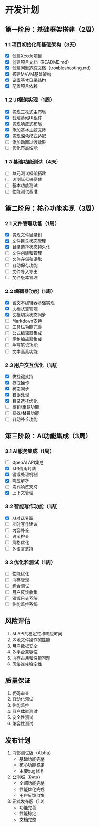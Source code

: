 # 开发计划

## 第一阶段：基础框架搭建（2周）

### 1.1 项目初始化和基础架构（3天）
- [x] 创建Xcode项目
- [x] 创建项目文档（README.md）
- [x] 创建问题追踪文档（troubleshooting.md）
- [x] 搭建MVVM基础架构
- [x] 设置基本目录结构
- [x] 配置项目依赖

### 1.2 UI框架实现（1周）
- [x] 实现三栏式主布局
- [x] 创建基础UI组件
- [x] 实现响应式布局
- [x] 添加基本主题支持
- [x] 实现深色模式适配
- [ ] 添加动画过渡效果
- [ ] 优化布局性能

### 1.3 基础功能测试（4天）
- [ ] 单元测试框架搭建
- [ ] UI测试框架搭建
- [ ] 基本功能测试
- [ ] 性能测试基准

## 第二阶段：核心功能实现（3周）

### 2.1 文件管理功能（1周）
- [x] 实现文件目录树
- [x] 文件目录状态管理
- [x] 目录选择状态持久化
- [ ] 文件创建和管理
- [ ] 文件存储和读取
- [ ] 自动保存功能
- [ ] 文件导入导出
- [ ] 文件版本管理

### 2.2 编辑器功能（1周）
- [x] 富文本编辑器基础实现
- [x] 文档状态管理
- [x] 文档切换状态同步
- [ ] Markdown支持
- [ ] 工具栏功能完善
- [ ] 公式编辑器集成
- [ ] 表格编辑器集成
- [ ] 手写笔记功能
- [ ] 文本高亮功能

### 2.3 用户交互优化（1周）
- [x] 快捷键支持
- [x] 拖拽操作
- [x] 状态同步
- [x] 错误处理
- [x] 目录选择优化
- [ ] 撤销/重做功能
- [ ] 查找/替换功能
- [ ] 自动补全功能

## 第三阶段：AI功能集成（3周）

### 3.1 AI服务集成（1周）
- [ ] OpenAI API集成
- [x] API调用封装
- [x] 错误处理机制
- [x] 响应解析
- [ ] 流式响应支持
- [x] 上下文管理

### 3.2 智能写作功能（1周）
- [x] AI对话界面
- [ ] 实时写作建议
- [ ] 内容补全
- [ ] 语法检查
- [ ] 风格优化
- [ ] 多语言支持

### 3.3 优化和测试（1周）
- [ ] 性能优化
- [ ] 内存管理
- [ ] 综合测试
- [ ] 用户反馈收集
- [ ] 错误日志系统
- [ ] 性能监控系统

## 风险评估
1. AI API的稳定性和响应时间
2. 本地文件操作的性能
3. 用户数据安全
4. 多平台兼容性
5. 内存占用和性能问题
6. 网络连接稳定性

## 质量保证
1. 代码审查
2. 自动化测试
3. 性能监控
4. 用户体验测试
5. 安全性测试
6. 兼容性测试

## 发布计划
1. 内部测试版（Alpha）
   - 基础功能完整
   - 核心功能稳定
   - 主要bug修复
2. 公测版（Beta）
   - 全部功能完整
   - 性能优化完成
   - 用户反馈收集
3. 正式发布版（1.0）
   - 功能完善
   - 性能稳定
   - 文档完整
